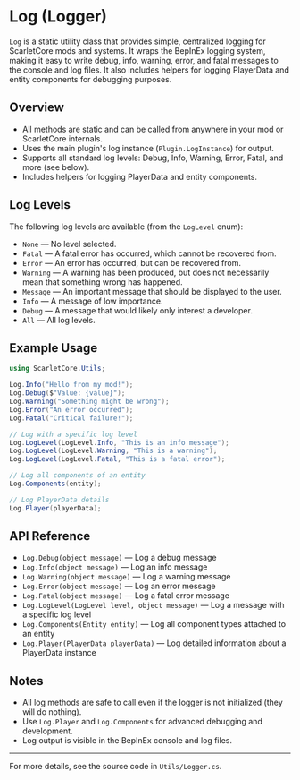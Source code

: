 # Log (Logger)

`Log` is a static utility class that provides simple, centralized logging for ScarletCore mods and systems. It wraps the BepInEx logging system, making it easy to write debug, info, warning, error, and fatal messages to the console and log files. It also includes helpers for logging PlayerData and entity components for debugging purposes.

## Overview

- All methods are static and can be called from anywhere in your mod or ScarletCore internals.
- Uses the main plugin's log instance (`Plugin.LogInstance`) for output.
- Supports all standard log levels: Debug, Info, Warning, Error, Fatal, and more (see below).
- Includes helpers for logging PlayerData and entity components.

## Log Levels

The following log levels are available (from the `LogLevel` enum):

- `None` — No level selected.
- `Fatal` — A fatal error has occurred, which cannot be recovered from.
- `Error` — An error has occurred, but can be recovered from.
- `Warning` — A warning has been produced, but does not necessarily mean that something wrong has happened.
- `Message` — An important message that should be displayed to the user.
- `Info` — A message of low importance.
- `Debug` — A message that would likely only interest a developer.
- `All` — All log levels.

## Example Usage

```csharp
using ScarletCore.Utils;

Log.Info("Hello from my mod!");
Log.Debug($"Value: {value}");
Log.Warning("Something might be wrong");
Log.Error("An error occurred");
Log.Fatal("Critical failure!");

// Log with a specific log level
Log.LogLevel(LogLevel.Info, "This is an info message");
Log.LogLevel(LogLevel.Warning, "This is a warning");
Log.LogLevel(LogLevel.Fatal, "This is a fatal error");

// Log all components of an entity
Log.Components(entity);

// Log PlayerData details
Log.Player(playerData);
```

## API Reference

- `Log.Debug(object message)` — Log a debug message
- `Log.Info(object message)` — Log an info message
- `Log.Warning(object message)` — Log a warning message
- `Log.Error(object message)` — Log an error message
- `Log.Fatal(object message)` — Log a fatal error message
- `Log.LogLevel(LogLevel level, object message)` — Log a message with a specific log level
- `Log.Components(Entity entity)` — Log all component types attached to an entity
- `Log.Player(PlayerData playerData)` — Log detailed information about a PlayerData instance

## Notes

- All log methods are safe to call even if the logger is not initialized (they will do nothing).
- Use `Log.Player` and `Log.Components` for advanced debugging and development.
- Log output is visible in the BepInEx console and log files.

---

For more details, see the source code in `Utils/Logger.cs`.
